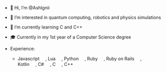 - 👋 Hi, I’m @AshIgnii
- 👀 I’m interested in quantum computing, robotics and physics simulations
- 🌱 I’m currently learning C and C++
- 🎓 Currently in my 1st year of a Computer Science degree

- Experience:
	- Javascript [<img src="https://upload.wikimedia.org/wikipedia/commons/thumb/9/99/Unofficial_JavaScript_logo_2.svg/260px-Unofficial_JavaScript_logo_2.svg.png" width=15 height=15>](https://wikipedia.org/wiki/JavaScript), 
   	Lua [<img src="https://upload.wikimedia.org/wikipedia/commons/thumb/c/cf/Lua-Logo.svg/1200px-Lua-Logo.svg.png" width=15 height=15>](https://www.lua.org/), 
   	Python [<img src="https://upload.wikimedia.org/wikipedia/commons/thumb/c/c3/Python-logo-notext.svg/1200px-Python-logo-notext.svg.png" width=15 height=15>](https://www.python.org/), 
   	Ruby [<img src="https://upload.wikimedia.org/wikipedia/commons/thumb/7/73/Ruby_logo.svg/1200px-Ruby_logo.svg.png" width=15 height=15>](https://ruby-lang.org),
   	Ruby on Rails [<img src="https://cdn3.iconfinder.com/data/icons/popular-services-brands-vol-2/512/ruby-on-rails-512.png" width=15 height=15>](https://rubyonrails.org/),  
   	Kotlin [<img src="https://iotsewa.com/wp-content/uploads/2020/05/1200px-Kotlin-logo.svg_.png" width=15 height=15>](https://kotlinlang.org/), 
   	C# [<img src="https://upload.wikimedia.org/wikipedia/commons/thumb/0/0d/C_Sharp_wordmark.svg/1024px-C_Sharp_wordmark.svg.png" width=15 height=15>](https://wikipedia.org/wiki/C_Sharp), 
   	C [<img src="https://upload.wikimedia.org/wikipedia/commons/thumb/1/18/C_Programming_Language.svg/1200px-C_Programming_Language.svg.png" width=15 height=15>](https://en.wikipedia.org/wiki/C_(programming_language)), 
   	C++ [<img src="https://upload.wikimedia.org/wikipedia/commons/thumb/1/18/ISO_C%2B%2B_Logo.svg/1200px-ISO_C%2B%2B_Logo.svg.png" width=15 height=15>](https://wikipedia.org/wiki/C%2B%2B)
